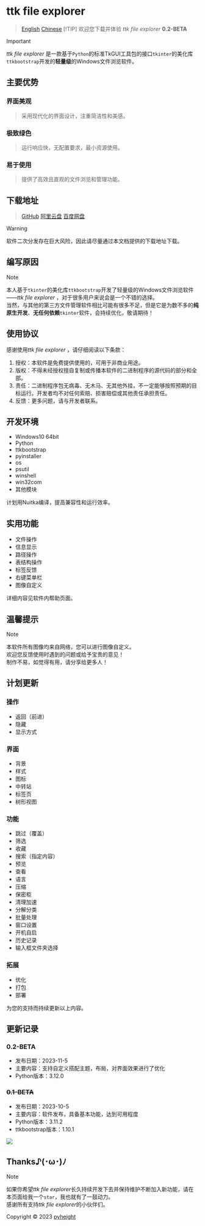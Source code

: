 # ttk file explorer
> [English](README_English.md)
> [Chinese](README.md)
> [!TIP]
> 欢迎您下载并体验 *ttk file explorer* **0.2-BETA**

> [!IMPORTANT]
> *ttk file explorer* 是一款基于`Python`的标准TkGUI工具包的接口`tkinter`的美化库`ttkbootstrap`开发的**轻量级**的Windows文件浏览软件。

## 主要优势

### 界面美观

> 采用现代化的界面设计，注重简洁性和美感。

### 极致绿色

> 运行响应快，无配置要求，最小资源使用。

### 易于使用

> 提供了高效且直观的文件浏览和管理功能。


##  下载地址
> [GitHub](https://github.com/pyheight/ttk-file-explorer/)
> [阿里云盘](https://www.aliyundrive.com/s/kooYQY65teA/)
> [百度网盘](https://pan.baidu.com/s/1vSv-7kPXn5cRM0jjd0-qtg?pwd=2023#/home/%2F/%2F)

> [!WARNING]
> 软件二次分发存在巨大风险，因此请尽量通过本文档提供的下载地址下载。

## 编写原因
> [!NOTE]
> 本人基于`tkinter`的美化库`ttkbootstrap`开发了轻量级的Windows文件浏览软件——*ttk file explorer* ，对于很多用户来说会是一个不错的选择。
> <br>当然，与其他的第三方文件管理软件相比可能有很多不足，但是它是为数不多的**纯原生开发**、**无任何依赖**`tkinter`软件，会持续优化，敬请期待！


## 使用协议

感谢使用*ttk file explorer* ，请仔细阅读以下条款：

1. 授权：本软件是免费提供使用的，可用于非商业用途。
2. 版权：不得未经授权擅自复制或传播本软件的二进制程序的源代码的部分和全部。
3. 责任：二进制程序包无病毒、无木马、无其他外挂，不一定能够按照预期的目标运行。开发者均不对任何索赔、损害赔偿或其他责任承担责任。
4. 反馈：更多问题，请与开发者联系。


## 开发环境

* Windows10 64bit
* Python
* ttkbootstrap
* pyinstaller
* os
* psutil
* winshell
* win32com
* 其他模块

计划用Nuitka编译，提高兼容性和运行效率。


## 实用功能

* 文件操作
* 信息显示
* 路径操作
* 表结构操作
* 标签反馈
* 右键菜单栏
* 图像自定义

详细内容见软件内帮助页面。


## 温馨提示
> [!NOTE]
>本软件所有图像均来自网络，您可以进行图像自定义。
<br>欢迎您反馈使用时遇到的问题或给予宝贵的意见！
<br>制作不易，如觉得有用，请分享给更多人！


## 计划更新

### 操作

* 返回（前进）
* 隐藏
* 显示方式

### 界面

* 背景
* 样式
* 图标
* 中转站
* 标签页
* 树形视图

### 功能

* 跳过（覆盖）
* 筛选
* 收藏
* 搜索（指定内容）
* 预览
* 查看
* 语言
* 压缩
* 保密柜
* 清理加速
* 分解分类
* 批量处理
* 窗口设置
* 开机自启
* 历史记录
* 输入框文件夹选择

### 拓展

* 优化
* 打包
* 部署

为您的支持而持续更新以上内容。


## 更新记录

### 0.2-BETA

* 发布日期：2023-11-5
* 主要内容：支持自定义搭配主题，布局，对界面效果进行了优化
* Python版本：3.12.0

### ~~0.1-BETA~~

* 发布日期：2023-10-5
* 主要内容：软件发布，具备基本功能，达到可用程度
* Python版本：3.11.2
* ttkbootstrap版本：1.10.1

![](https://myoctocat.com/assets/images/base-octocat.svg)

## Thanks♪(･ω･)ﾉ
> [!NOTE]
> 如果你希望*ttk file explorer*长久持续开发下去并保持维护不断加入新功能，请在本页面给我一个`star`，我也就有了一鼓动力。<br>感谢所有支持*ttk file explorer*的小伙伴们。

Copyright © 2023 [pyheight](mailto:276581780@qq.com)
